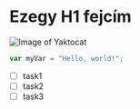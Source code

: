 # Ezegy H1 fejcím
![Image of Yaktocat](https://octodex.github.com/images/yaktocat.png)
``` javascript
var myVar = "Hello, world!";
```
- [ ] task1
- [ ] task2
- [ ] task3
